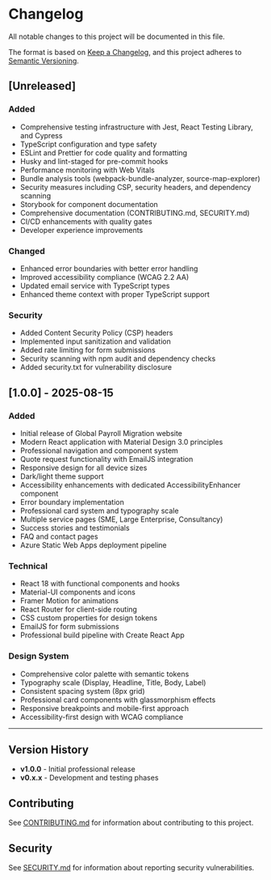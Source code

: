 # Changelog

All notable changes to this project will be documented in this file.

The format is based on [Keep a Changelog](https://keepachangelog.com/en/1.0.0/),
and this project adheres to
[Semantic Versioning](https://semver.org/spec/v2.0.0.html).

## [Unreleased]

### Added

- Comprehensive testing infrastructure with Jest, React Testing Library, and
  Cypress
- TypeScript configuration and type safety
- ESLint and Prettier for code quality and formatting
- Husky and lint-staged for pre-commit hooks
- Performance monitoring with Web Vitals
- Bundle analysis tools (webpack-bundle-analyzer, source-map-explorer)
- Security measures including CSP, security headers, and dependency scanning
- Storybook for component documentation
- Comprehensive documentation (CONTRIBUTING.md, SECURITY.md)
- CI/CD enhancements with quality gates
- Developer experience improvements

### Changed

- Enhanced error boundaries with better error handling
- Improved accessibility compliance (WCAG 2.2 AA)
- Updated email service with TypeScript types
- Enhanced theme context with proper TypeScript support

### Security

- Added Content Security Policy (CSP) headers
- Implemented input sanitization and validation
- Added rate limiting for form submissions
- Security scanning with npm audit and dependency checks
- Added security.txt for vulnerability disclosure

## [1.0.0] - 2025-08-15

### Added

- Initial release of Global Payroll Migration website
- Modern React application with Material Design 3.0 principles
- Professional navigation and component system
- Quote request functionality with EmailJS integration
- Responsive design for all device sizes
- Dark/light theme support
- Accessibility enhancements with dedicated AccessibilityEnhancer component
- Error boundary implementation
- Professional card system and typography scale
- Multiple service pages (SME, Large Enterprise, Consultancy)
- Success stories and testimonials
- FAQ and contact pages
- Azure Static Web Apps deployment pipeline

### Technical

- React 18 with functional components and hooks
- Material-UI components and icons
- Framer Motion for animations
- React Router for client-side routing
- CSS custom properties for design tokens
- EmailJS for form submissions
- Professional build pipeline with Create React App

### Design System

- Comprehensive color palette with semantic tokens
- Typography scale (Display, Headline, Title, Body, Label)
- Consistent spacing system (8px grid)
- Professional card components with glassmorphism effects
- Responsive breakpoints and mobile-first approach
- Accessibility-first design with WCAG compliance

---

## Version History

- **v1.0.0** - Initial professional release
- **v0.x.x** - Development and testing phases

## Contributing

See [CONTRIBUTING.md](CONTRIBUTING.md) for information about contributing to
this project.

## Security

See [SECURITY.md](SECURITY.md) for information about reporting security
vulnerabilities.
